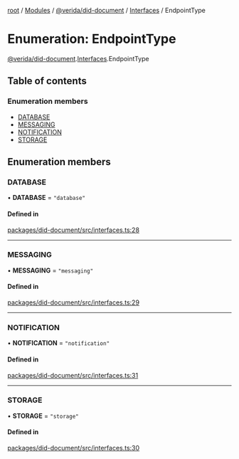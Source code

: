 [root](../README.md) / [Modules](../modules.md) / [@verida/did-document](../modules/verida_did_document.md) / [Interfaces](../modules/verida_did_document.Interfaces.md) / EndpointType

# Enumeration: EndpointType

[@verida/did-document](../modules/verida_did_document.md).[Interfaces](../modules/verida_did_document.Interfaces.md).EndpointType

## Table of contents

### Enumeration members

- [DATABASE](verida_did_document.Interfaces.EndpointType.md#database)
- [MESSAGING](verida_did_document.Interfaces.EndpointType.md#messaging)
- [NOTIFICATION](verida_did_document.Interfaces.EndpointType.md#notification)
- [STORAGE](verida_did_document.Interfaces.EndpointType.md#storage)

## Enumeration members

### DATABASE

• **DATABASE** = `"database"`

#### Defined in

[packages/did-document/src/interfaces.ts:28](https://github.com/verida/verida-js/blob/c03b336/packages/did-document/src/interfaces.ts#L28)

___

### MESSAGING

• **MESSAGING** = `"messaging"`

#### Defined in

[packages/did-document/src/interfaces.ts:29](https://github.com/verida/verida-js/blob/c03b336/packages/did-document/src/interfaces.ts#L29)

___

### NOTIFICATION

• **NOTIFICATION** = `"notification"`

#### Defined in

[packages/did-document/src/interfaces.ts:31](https://github.com/verida/verida-js/blob/c03b336/packages/did-document/src/interfaces.ts#L31)

___

### STORAGE

• **STORAGE** = `"storage"`

#### Defined in

[packages/did-document/src/interfaces.ts:30](https://github.com/verida/verida-js/blob/c03b336/packages/did-document/src/interfaces.ts#L30)
